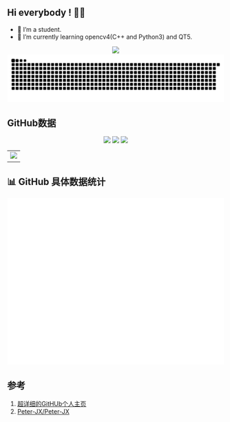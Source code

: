 ## Hi everybody ! 🙋🏻
- 🔭 I’m a student.
- 🌱 I’m currently learning opencv4(C++ and Python3) and QT5.

  
<div align="center">
 <!-- knock code pictures 敲代码的图片 -->
  <picture>
    <source media="(prefers-color-scheme: dark)" srcset="https://cdn.jsdelivr.net/gh/sun0225SUN/sun0225SUN/assets/images/coding.gif" />
    <source media="(prefers-color-scheme: light)" srcset="https://cdn.jsdelivr.net/gh/sun0225SUN/sun0225SUN/assets/images/developer.svg" height="225px" />
    <img src="https://cdn.jsdelivr.net/gh/sun0225SUN/sun0225SUN/assets/images/coding.gif" />
  </picture>

<picture>
  <source media="(prefers-color-scheme: dark)" srcset="https://raw.githubusercontent.com/TravelTibet/TravelTibet/output/github-contribution-grid-snake-dark.svg">
  <source media="(prefers-color-scheme: light)" srcset="https://raw.githubusercontent.com/TravelTibet/TravelTibet/output/github-contribution-grid-snake.svg">
  <img alt="github contribution grid snake animation" src="https://raw.githubusercontent.com/TravelTibet/TravelTibet/output/github-contribution-grid-snake.svg">
</picture>
</div>


## GitHub数据

<div align="center">
  <!-- GitHub 数据统计 -->
  
  <img src= "https://github-readme-stats-git-masterrstaa-rickstaa.vercel.app/api?username=TravelTibet&hide_title=true&hide_border=true&show_icons=true&include_all_commits=true&line_height=21text_color=000&icon_color=000&bg_color=0,ea6161,ffc64d,fffc4d,52fa5a&theme=graywhite" /> 
  
  <img src  = "https://github-readme-stats-git-masterrstaa-rickstaa.vercel.app/api/top-langs/?username=TravelTibet&hide_title=true&hide_border=true&layout=compact&langs_count=6&text_color=000&icon_color=fff&bg_color=0,52fa5a,4dfcff,c64dff&theme=graywhite" />
  
  
  <!-- github-readme-streak-stats 连续提交代码天数记录 -->
  <picture>
    <source media="(prefers-color-scheme: light)" srcset="https://streak-stats.demolab.com/?user=TravelTibet&theme=light&hide_border=true" />
    <img src="https://streak-stats.demolab.com/?user=TravelTibet&theme=dark&hide_border=true" />
  </picture>
  
  
  
  <!-- GitHub Activity Graph GitHub 活动图 -->
  <table>
    <tr>
      <td>
        <picture>
          <source media="(prefers-color-scheme: dark)"  srcset="https://github-readme-activity-graph.vercel.app/graph?username=TravelTibet&theme=tokyo-night" />
          <source media="(prefers-color-scheme: light)" srcset="https://github-readme-activity-graph.vercel.app/graph?username=TravelTibet&theme=xcode" />
          <img src="https://github-readme-activity-graph.vercel.app/graph?username=Peter-JXL&theme=tokyo-night" />
        </picture>
    </tr>
  </table>
</div>

## 📊 GitHub 具体数据统计

<!-- metrics 基础资料 -->
![Metrics](/github-metrics.svg)

## 参考
1. [超详细的GitHUb个人主页](https://www.cnblogs.com/PeterJXL/p/18437094)
2. [Peter-JX/Peter-JX](https://github.com/Peter-JXL/Peter-JXL)


<!--
**TravelTibet/TravelTibet** is a ✨ _special_ ✨ repository because its `README.md` (this file) appears on your GitHub profile.

Here are some ideas to get you started:

- 🔭 I’m currently working on ...
- 🌱 I’m currently learning ...
- 👯 I’m looking to collaborate on ...
- 🤔 I’m looking for help with ...
- 💬 Ask me about ...
- 📫 How to reach me: ...
- 😄 Pronouns: ...
- ⚡ Fun fact: ...
-->
